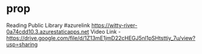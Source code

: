 # prop
Reading Public Library
#azurelink https://witty-river-0a74cdd10.3.azurestaticapps.net
Video Link - https://drive.google.com/file/d/1Z13mE1jmD22cHEGJ5nl1pSHtsttiy_7u/view?usp=sharing
